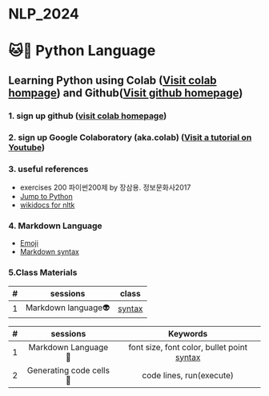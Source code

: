 # NLP_2024

# 🐱🐶 **Python Language**

##  **Learning Python** using **Colab** ([Visit colab hompage](https://colab.research.google.com/)) and **Github**([Visit github homepage](https://github.com/))


### **1. sign up github** ([visit colab homepage](https://www.youtube.com/watch?v=rNgswRZ2C1Y))

### **2. sign up Google Colaboratory** (aka.colab) ([Visit a tutorial on Youtube](https://www.youtube.com/watch?v=2X_EU18OeYM))


### **3. useful references**
- exercises 200 파이썬200제 by 장삼용. 정보문화사2017
- [Jump to Python](https://product.kyobobook.co.kr/detail/S000202532365)
- [wikidocs for nltk](https://wikidocs.net/22488)



### **4. Markdown Language**

- [Emoji](https://gist.github.com/rxaviers/7360908)
- [Markdown syntax](https://www.markdownguide.org/basic-syntax/)

### **5.Class Materials**
| # | sessions | class |
| :--: | :--: | :--: |
| 1 | Markdown language👽 | [syntax](https://github.com/ms624atyale/NLP_2024/blob/main/0_MarkDown4README_md.ipynb) |

>

| # | sessions | Keywords |
|:--:|:--:|:--:|
| 1 | Markdown Language 👬 |font size, font color, bullet point [syntax](https://gist.github.com/rxaviers/7360908) |
| 2 | Generating code cells 💩 |code lines, run(execute)|
